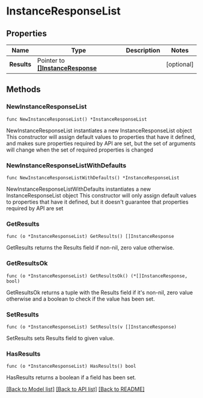 # InstanceResponseList

## Properties

Name | Type | Description | Notes
------------ | ------------- | ------------- | -------------
**Results** | Pointer to [**[]InstanceResponse**](InstanceResponse.md) |  | [optional] 

## Methods

### NewInstanceResponseList

`func NewInstanceResponseList() *InstanceResponseList`

NewInstanceResponseList instantiates a new InstanceResponseList object
This constructor will assign default values to properties that have it defined,
and makes sure properties required by API are set, but the set of arguments
will change when the set of required properties is changed

### NewInstanceResponseListWithDefaults

`func NewInstanceResponseListWithDefaults() *InstanceResponseList`

NewInstanceResponseListWithDefaults instantiates a new InstanceResponseList object
This constructor will only assign default values to properties that have it defined,
but it doesn't guarantee that properties required by API are set

### GetResults

`func (o *InstanceResponseList) GetResults() []InstanceResponse`

GetResults returns the Results field if non-nil, zero value otherwise.

### GetResultsOk

`func (o *InstanceResponseList) GetResultsOk() (*[]InstanceResponse, bool)`

GetResultsOk returns a tuple with the Results field if it's non-nil, zero value otherwise
and a boolean to check if the value has been set.

### SetResults

`func (o *InstanceResponseList) SetResults(v []InstanceResponse)`

SetResults sets Results field to given value.

### HasResults

`func (o *InstanceResponseList) HasResults() bool`

HasResults returns a boolean if a field has been set.


[[Back to Model list]](../README.md#documentation-for-models) [[Back to API list]](../README.md#documentation-for-api-endpoints) [[Back to README]](../README.md)


